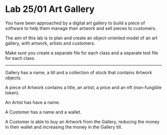# Lab 25/01 Art Gallery

You have been approached by a digital art gallery to build a piece of software to help them manage their artwork and sell pieces to customers.

The aim of this lab is to plan and create an object-oriented model of an art gallery, with artwork, artists and customers.

Make sure you create a separate file for each class and a separate test file for each class.

---
Gallery has a name, a till and a collection of stock that contains Artwork objects.

A piece of Artwork contains a title, an artist, a price and an nft (non-fungible token).

An Artist has have a name.

A Customer has a name and a wallet.

A Customer is able to buy an Artwork from the Gallery, reducing the money in their wallet and increasing the money in the Gallery till.
